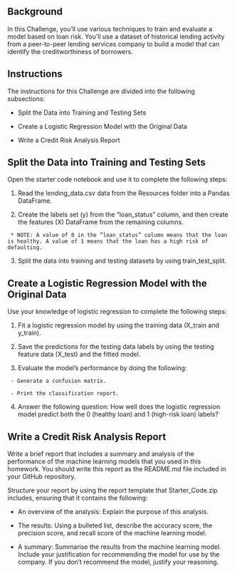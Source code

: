 Background
--
In this Challenge, you’ll use various techniques to train and evaluate a model based on loan risk. You’ll use a dataset of historical lending activity from a peer-to-peer lending services company to build a model that can identify the creditworthiness of borrowers.

Instructions
--

The instructions for this Challenge are divided into the following subsections:

   - Split the Data into Training and Testing Sets

   - Create a Logistic Regression Model with the Original Data

   - Write a Credit Risk Analysis Report

Split the Data into Training and Testing Sets
--

Open the starter code notebook and use it to complete the following steps:

   1. Read the lending_data.csv data from the Resources folder into a Pandas DataFrame.

   2. Create the labels set (y) from the “loan_status” column, and then create the features (X) DataFrame from the remaining columns.
    
     * NOTE: A value of 0 in the “loan_status” column means that the loan is healthy. A value of 1 means that the loan has a high risk of defaulting.

   3. Split the data into training and testing datasets by using train_test_split.

Create a Logistic Regression Model with the Original Data
--

Use your knowledge of logistic regression to complete the following steps:

   1. Fit a logistic regression model by using the training data (X_train and y_train).

   2. Save the predictions for the testing data labels by using the testing feature data (X_test) and the fitted model.

   3. Evaluate the model’s performance by doing the following:

     - Generate a confusion matrix.

     - Print the classification report.

   4. Answer the following question: How well does the logistic regression model predict both the 0 (healthy loan) and 1 (high-risk loan) labels?

Write a Credit Risk Analysis Report
--

Write a brief report that includes a summary and analysis of the performance of the machine learning models that you used in this homework. You should write this report as the README.md file included in your GitHub repository.

Structure your report by using the report template that Starter_Code.zip includes, ensuring that it contains the following:

   - An overview of the analysis: Explain the purpose of this analysis.

   - The results: Using a bulleted list, describe the accuracy score, the precision score, and recall score of the machine learning model.

   - A summary: Summarise the results from the machine learning model. Include your justification for recommending the model for use by the company. If you don’t recommend the model, justify your reasoning.

